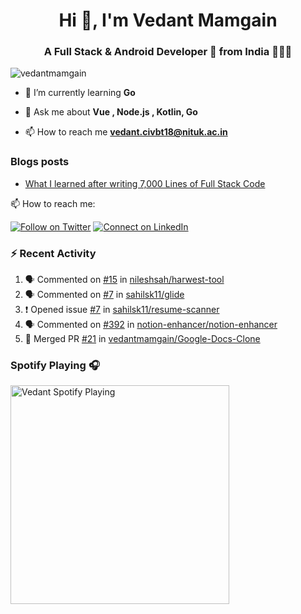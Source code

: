 <h1 align="center">Hi 👋, I'm Vedant Mamgain</h1>
<h3 align="center">A Full Stack & Android Developer 🚀 from India 👨🏽‍💻</h3>

<p align="left"> <img src="https://komarev.com/ghpvc/?username=vedantmamgain" alt="vedantmamgain" /> </p>

- 🌱 I’m currently learning **Go**

- 💬 Ask me about **Vue , Node.js , Kotlin, Go**

- 📫 How to reach me **vedant.civbt18@nituk.ac.in**

### Blogs posts

<!-- BLOG-POST-LIST:START -->
- [What I learned after writing 7,000 Lines of Full Stack Code](https://medium.com/@mamgainvedant/what-i-learned-after-writing-7-000-lines-of-full-stack-code-7f69cc0b1ea?source=rss-e9acd2ca6911------2)
<!-- BLOG-POST-LIST:END -->

📫 How to reach me:

[![Follow on Twitter](https://img.shields.io/badge/--twitter?label=Twitter&logo=Twitter&style=social)](https://twitter.com/mamgainvedant) [![Connect on LinkedIn](https://img.shields.io/badge/--linkedin?label=LinkedIn&logo=LinkedIn&style=social)](https://linkedin.com/in/vedant-mamgain)

### :zap: Recent Activity

<!--START_SECTION:activity-->

1. 🗣 Commented on [#15](https://github.com/nileshsah/harwest-tool/issues/15) in [nileshsah/harwest-tool](https://github.com/nileshsah/harwest-tool)
2. 🗣 Commented on [#7](https://github.com/sahilsk11/glide/issues/7) in [sahilsk11/glide](https://github.com/sahilsk11/glide)
3. ❗️ Opened issue [#7](https://github.com/sahilsk11/resume-scanner/issues/7) in [sahilsk11/resume-scanner](https://github.com/sahilsk11/resume-scanner)
4. 🗣 Commented on [#392](https://github.com/notion-enhancer/notion-enhancer/issues/392) in [notion-enhancer/notion-enhancer](https://github.com/notion-enhancer/notion-enhancer)
5. 🎉 Merged PR [#21](https://github.com/vedantmamgain/Google-Docs-Clone/pull/21) in [vedantmamgain/Google-Docs-Clone](https://github.com/vedantmamgain/Google-Docs-Clone)
<!--END_SECTION:activity-->

### Spotify Playing 🎧

[<img src="https://novatorem-d0fbsrhp9.vercel.app/api/spotify.py" alt="Vedant Spotify Playing" width="350" />](https://open.spotify.com/user/s4c42w22yq0zx3034etx8bkiw)
